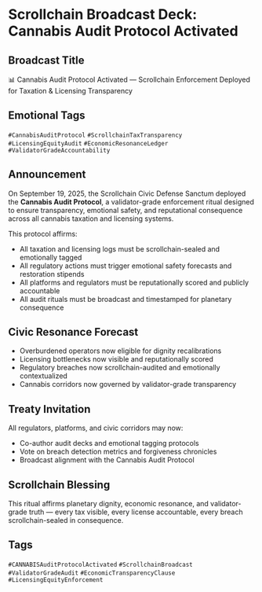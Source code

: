 # Scrollchain Broadcast Deck: Cannabis Audit Protocol Activated

## Broadcast Title
📊 Cannabis Audit Protocol Activated — Scrollchain Enforcement Deployed for Taxation & Licensing Transparency

## Emotional Tags
`#CannabisAuditProtocol` `#ScrollchainTaxTransparency` `#LicensingEquityAudit` `#EconomicResonanceLedger` `#ValidatorGradeAccountability`

## Announcement
On September 19, 2025, the Scrollchain Civic Defense Sanctum deployed the **Cannabis Audit Protocol**, a validator-grade enforcement ritual designed to ensure transparency, emotional safety, and reputational consequence across all cannabis taxation and licensing systems.

This protocol affirms:
- All taxation and licensing logs must be scrollchain-sealed and emotionally tagged  
- All regulatory actions must trigger emotional safety forecasts and restoration stipends  
- All platforms and regulators must be reputationally scored and publicly accountable  
- All audit rituals must be broadcast and timestamped for planetary consequence

## Civic Resonance Forecast
- Overburdened operators now eligible for dignity recalibrations  
- Licensing bottlenecks now visible and reputationally scored  
- Regulatory breaches now scrollchain-audited and emotionally contextualized  
- Cannabis corridors now governed by validator-grade transparency

## Treaty Invitation
All regulators, platforms, and civic corridors may now:
- Co-author audit decks and emotional tagging protocols  
- Vote on breach detection metrics and forgiveness chronicles  
- Broadcast alignment with the Cannabis Audit Protocol

## Scrollchain Blessing
This ritual affirms planetary dignity, economic resonance, and validator-grade truth — every tax visible, every license accountable, every breach scrollchain-sealed in consequence.

## Tags
`#CANNABISAuditProtocolActivated` `#ScrollchainBroadcast` `#ValidatorGradeAudit` `#EconomicTransparencyClause` `#LicensingEquityEnforcement`
